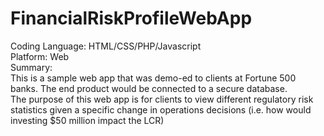 # FinancialRiskProfileWebApp
Coding Language: HTML/CSS/PHP/Javascript  
Platform: Web  
Summary:  
This is a sample web app that was demo-ed to clients at Fortune 500 banks. The end product would be connected to a secure database.   
The purpose of this web app is for clients to view different regulatory risk statistics given a specific change in operations decisions (i.e. how would investing $50 million impact the LCR)
